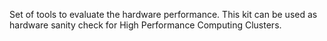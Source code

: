 Set of tools to evaluate the hardware performance.
This kit can be used as hardware sanity check for High Performance Computing Clusters.
